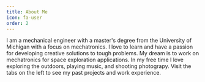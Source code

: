 ```yaml
---
title: About Me
icon: fa-user
order: 2
---
```


I am a mechanical engineer with a master's degree from the University of Michigan with a
focus on mechatronics. I love to learn and have a passion for developing creative solutions to 
tough problems. My dream is to work on mechatronics for space exploration applications. In my free time I love exploring the outdoors, playing music, and shooting photograpy. Visit the tabs on the left to see my past projects and work experience. 